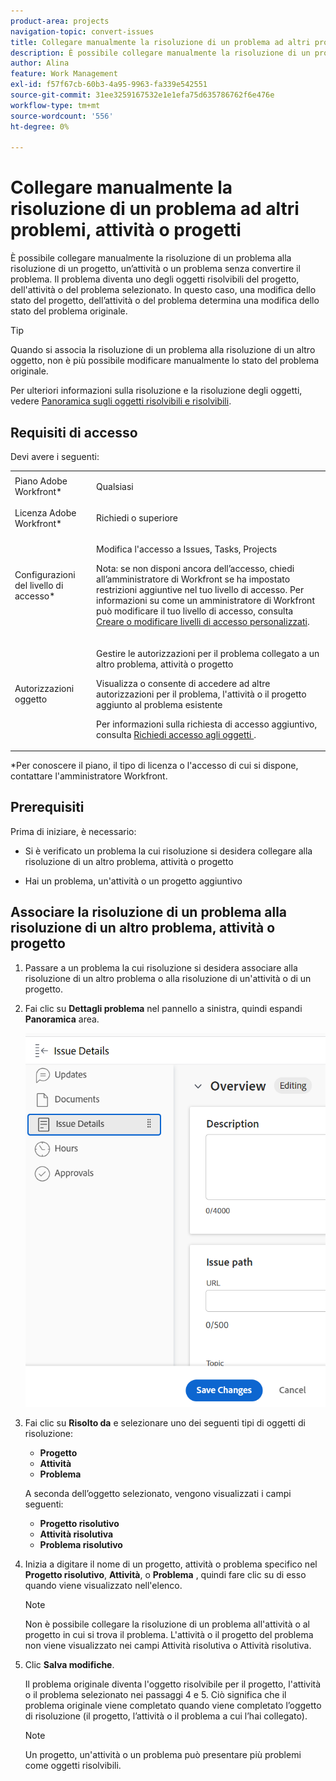 ```yaml
---
product-area: projects
navigation-topic: convert-issues
title: Collegare manualmente la risoluzione di un problema ad altri problemi, attività o progetti
description: È possibile collegare manualmente la risoluzione di un problema alla risoluzione di un progetto, un’attività o un problema senza convertire il problema. Il problema diventa uno degli oggetti risolvibili del progetto, dell'attività o del problema selezionato. In questo caso, una modifica dello stato del progetto, dell’attività o del problema determina una modifica dello stato del problema originale.
author: Alina
feature: Work Management
exl-id: f57f67cb-60b3-4a95-9963-fa339e542551
source-git-commit: 31ee3259167532e1e1efa75d635786762f6e476e
workflow-type: tm+mt
source-wordcount: '556'
ht-degree: 0%

---
```


# Collegare manualmente la risoluzione di un problema ad altri problemi, attività o progetti

È possibile collegare manualmente la risoluzione di un problema alla risoluzione di un progetto, un’attività o un problema senza convertire il problema. Il problema diventa uno degli oggetti risolvibili del progetto, dell&#39;attività o del problema selezionato. In questo caso, una modifica dello stato del progetto, dell’attività o del problema determina una modifica dello stato del problema originale.

>[!TIP]
>
>Quando si associa la risoluzione di un problema alla risoluzione di un altro oggetto, non è più possibile modificare manualmente lo stato del problema originale.

Per ulteriori informazioni sulla risoluzione e la risoluzione degli oggetti, vedere [Panoramica sugli oggetti risolvibili e risolvibili](../../../manage-work/issues/convert-issues/resolving-and-resolvable-objects.md).

## Requisiti di accesso

Devi avere i seguenti:

<table style="table-layout:auto"> 
 <col> 
 <col> 
 <tbody> 
  <tr> 
   <td role="rowheader">Piano Adobe Workfront*</td> 
   <td> <p>Qualsiasi </p> </td> 
  </tr> 
  <tr> 
   <td role="rowheader">Licenza Adobe Workfront*</td> 
   <td> <p>Richiedi o superiore</p> </td> 
  </tr> 
  <tr> 
   <td role="rowheader">Configurazioni del livello di accesso*</td> 
   <td> <p>Modifica l'accesso a Issues, Tasks, Projects</p> <p>Nota: se non disponi ancora dell’accesso, chiedi all’amministratore di Workfront se ha impostato restrizioni aggiuntive nel tuo livello di accesso. Per informazioni su come un amministratore di Workfront può modificare il tuo livello di accesso, consulta <a href="../../../administration-and-setup/add-users/configure-and-grant-access/create-modify-access-levels.md" class="MCXref xref">Creare o modificare livelli di accesso personalizzati</a>.</p> </td> 
  </tr> 
  <tr> 
   <td role="rowheader">Autorizzazioni oggetto</td> 
   <td> <p>Gestire le autorizzazioni per il problema collegato a un altro problema, attività o progetto</p> <p>Visualizza o consente di accedere ad altre autorizzazioni per il problema, l'attività o il progetto aggiunto al problema esistente</p> <p>Per informazioni sulla richiesta di accesso aggiuntivo, consulta <a href="../../../workfront-basics/grant-and-request-access-to-objects/request-access.md" class="MCXref xref">Richiedi accesso agli oggetti </a>.</p> </td> 
  </tr> 
 </tbody> 
</table>

&#42;Per conoscere il piano, il tipo di licenza o l&#39;accesso di cui si dispone, contattare l&#39;amministratore Workfront.

## Prerequisiti

Prima di iniziare, è necessario:

* Si è verificato un problema la cui risoluzione si desidera collegare alla risoluzione di un altro problema, attività o progetto

* Hai un problema, un&#39;attività o un progetto aggiuntivo

## Associare la risoluzione di un problema alla risoluzione di un altro problema, attività o progetto

1. Passare a un problema la cui risoluzione si desidera associare alla risoluzione di un altro problema o alla risoluzione di un&#39;attività o di un progetto.
1. Fai clic su **Dettagli problema** nel pannello a sinistra, quindi espandi **Panoramica** area.

   ![](assets/qs-issue-details-icon-expanded-with-overview-section-350x462.png)

1. Fai clic su **Risolto da** e selezionare uno dei seguenti tipi di oggetti di risoluzione:

   * **Progetto**
   * **Attività**
   * **Problema**

   A seconda dell’oggetto selezionato, vengono visualizzati i campi seguenti:

   * **Progetto risolutivo**
   * **Attività risolutiva**
   * **Problema risolutivo**

1. Inizia a digitare il nome di un progetto, attività o problema specifico nel **Progetto risolutivo**, **Attività**, o **Problema** , quindi fare clic su di esso quando viene visualizzato nell&#39;elenco.

   >[!NOTE]
   >
   >Non è possibile collegare la risoluzione di un problema all&#39;attività o al progetto in cui si trova il problema. L&#39;attività o il progetto del problema non viene visualizzato nei campi Attività risolutiva o Attività risolutiva.


1. Clic **Salva modifiche**.

   Il problema originale diventa l&#39;oggetto risolvibile per il progetto, l&#39;attività o il problema selezionato nei passaggi 4 e 5. Ciò significa che il problema originale viene completato quando viene completato l’oggetto di risoluzione (il progetto, l’attività o il problema a cui l’hai collegato).

   >[!NOTE]
   >
   >Un progetto, un&#39;attività o un problema può presentare più problemi come oggetti risolvibili.
